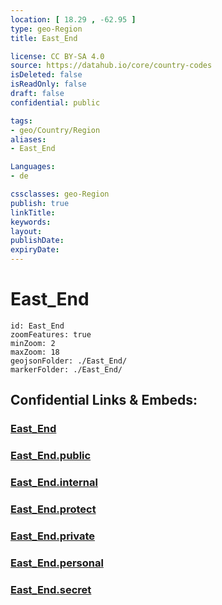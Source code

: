 ```yaml
---
location: [ 18.29 , -62.95 ] 
type: geo-Region
title: East_End

license: CC BY-SA 4.0
source: https://datahub.io/core/country-codes
isDeleted: false
isReadOnly: false
draft: false
confidential: public

tags:
- geo/Country/Region
aliases:
- East_End

Languages:
- de

cssclasses: geo-Region
publish: true
linkTitle: 
keywords: 
layout: 
publishDate: 
expiryDate: 
---
```


# East_End

```leaflet
id: East_End
zoomFeatures: true 
minZoom: 2 
maxZoom: 18
geojsonFolder: ./East_End/
markerFolder: ./East_End/
```


## Confidential Links & Embeds: 

### [East_End](/_Standards/Earth/Continent/America~Caribbean/Anguilla/Counties~Anguilla/East_End.md) 

### [East_End.public](/_public/Earth/Continent/America~Caribbean/Anguilla/Counties~Anguilla/East_End.public.md) 

### [East_End.internal](/_internal/Earth/Continent/America~Caribbean/Anguilla/Counties~Anguilla/East_End.internal.md) 

### [East_End.protect](/_protect/Earth/Continent/America~Caribbean/Anguilla/Counties~Anguilla/East_End.protect.md) 

### [East_End.private](/_private/Earth/Continent/America~Caribbean/Anguilla/Counties~Anguilla/East_End.private.md) 

### [East_End.personal](/_personal/Earth/Continent/America~Caribbean/Anguilla/Counties~Anguilla/East_End.personal.md) 

### [East_End.secret](/_secret/Earth/Continent/America~Caribbean/Anguilla/Counties~Anguilla/East_End.secret.md)

